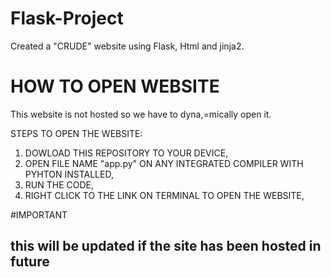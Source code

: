 # Flask-Project
Created a "CRUDE" website using Flask, Html and jinja2.

# HOW TO OPEN WEBSITE
This website is not hosted so we have to dyna,=mically open it.

STEPS TO OPEN THE WEBSITE:
1. DOWLOAD THIS REPOSITORY TO YOUR DEVICE,
2. OPEN FILE NAME "app.py" ON ANY INTEGRATED COMPILER WITH PYHTON INSTALLED,
3. RUN THE CODE,
4. RIGHT CLICK TO THE LINK ON TERMINAL TO OPEN THE WEBSITE,

#IMPORTANT
## this will be updated if the site has been hosted in future ##
